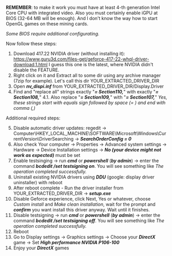 __REMEMBER__: to make it work you must have at least 4-th generation Intel Core CPU with integrated video. Also you must certainly enable iGPU at BIOS (32-64 MB will be enough). And I don't know the way how to start OpenGL games on these mining cards.

_Some BIOS require additional configurating._


Now follow these steps:

1. Download 417.22 NVIDIA driver (without installing it): https://www.guru3d.com/files-get/geforce-417-22-whql-driver-download,1.html
I guess this one is the latest, where NVIDIA didn't disable the FEATURE.
2. Right click on it and Extract all to some dir using any archive manager (7zip for example). Let's call this dir YOUR_EXTRACTED_DRIVER_DIR
3. Open ___nv\_dispi.inf___ from YOUR_EXTRACTED_DRIVER_DIR/Display.Driver
4. Find and "replace all" strings exactly "___= Section110,___" with exactly "___= Section108,___"
4.1. Also replace "___= Section109,___" with "___= Section107,___"
_Yes, these strings start with equals sign followed by space (= ) and end with comma (,)_

Additional required steps:

5. Disable automatic driver updates: regedit -> Computer\HKEY_LOCAL_MACHINE\SOFTWARE\Microsoft\Windows\CurrentVersion\DriverSearching -> ___SearchOrderConfig = 0___
6. Also check Your computer -> Properties -> Advanced system settings -> Hardware -> Device Installation settings -> ___No (your device might not work as expected)___ must be set
7. Enable testsinging -> run ___cmd___ or ___powershell___ (___by admin___) -> enter the command ___bcdedit /set testsigning on___. You will see something like _The operation completed successfully._
8. Uninstall existing NVIDIA drivers using ___DDU___ (google: display driver uninstaller) with reboot
9. After reboot complete - Run the driver installer from YOUR_EXTRACTED_DRIVER_DIR -> ___setup.exe___
10. Disable Geforce experience, click Next, Yes or whatever, choose _Custom install_ and _Make clean installation_, wait for the prompt and ___confirm___ you want install this driver anyway. Wait until it finishes.
11. Disable testsigning -> run ___cmd___ or ___powershell___ (___by admin___) -> enter the command ___bcdedit /set testsigning off___. You will see something like _The operation completed successfully._
12. Reboot
13. Go to Display settings -> Graphics settings -> Choose your ___DirectX___ game -> Set ___High performance NVIDIA P106-100___
14. Enjoy your ___DirectX___ games
